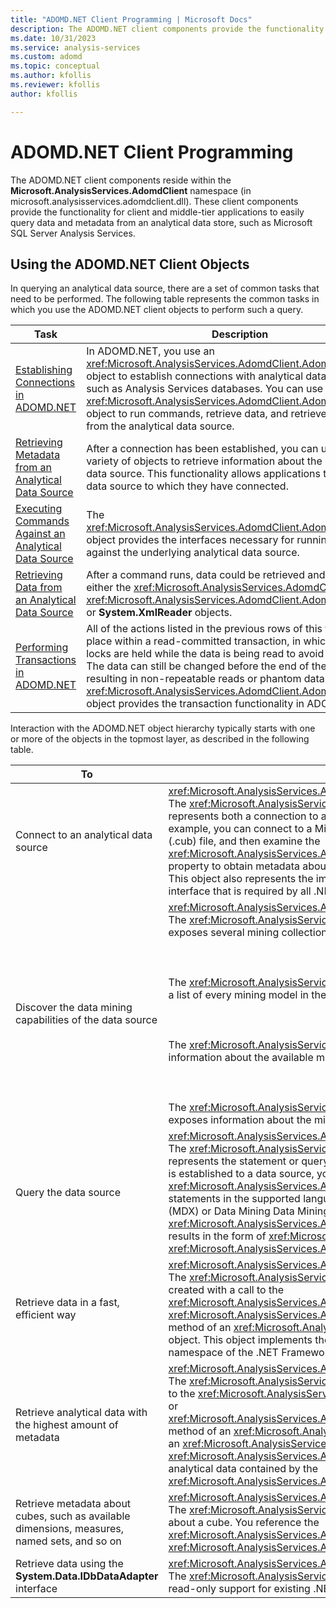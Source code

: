 ```yaml
---
title: "ADOMD.NET Client Programming | Microsoft Docs"
description: The ADOMD.NET client components provide the functionality for client and middle-tier applications to easily query data and metadata from an analytical data store.
ms.date: 10/31/2023
ms.service: analysis-services
ms.custom: adomd
ms.topic: conceptual
ms.author: kfollis
ms.reviewer: kfollis
author: kfollis

---
```

# ADOMD.NET Client Programming
  The ADOMD.NET client components reside within the **Microsoft.AnalysisServices.AdomdClient** namespace (in microsoft.analysisservices.adomdclient.dll). These client components provide the functionality for client and middle-tier applications to easily query data and metadata from an analytical data store, such as Microsoft SQL Server Analysis Services.  
  
## Using the ADOMD.NET Client Objects  
 In querying an analytical data source, there are a set of common tasks that need to be performed. The following table represents the common tasks in which you use the ADOMD.NET client objects to perform such a query.  
  
|Task|Description|  
|----------|-----------------|  
|[Establishing Connections in ADOMD.NET](connections-in-adomd-net.md)|In ADOMD.NET, you use an <xref:Microsoft.AnalysisServices.AdomdClient.AdomdConnection> object to establish connections with analytical data sources, such as Analysis Services databases. You can use the <xref:Microsoft.AnalysisServices.AdomdClient.AdomdConnection> object to run commands, retrieve data, and retrieve metadata from the analytical data source.|  
|[Retrieving Metadata from an Analytical Data Source](retrieving-metadata-from-an-analytical-data-source.md)|After a connection has been established, you can use a wide variety of objects to retrieve information about the underlying data source. This functionality allows applications to adapt to the data source to which they have connected.|  
|[Executing Commands Against an Analytical Data Source](executing-commands-against-an-analytical-data-source.md)|The <xref:Microsoft.AnalysisServices.AdomdClient.AdomdCommand> object provides the interfaces necessary for running commands against the underlying analytical data source.|  
|[Retrieving Data from an Analytical Data Source](retrieving-data-from-an-analytical-data-source.md)|After a command runs, data could be retrieved and parsed using either the <xref:Microsoft.AnalysisServices.AdomdClient.CellSet>, <xref:Microsoft.AnalysisServices.AdomdClient.AdomdDataReader>, or **System.XmlReader** objects.|  
|[Performing Transactions in ADOMD.NET](connections-in-adomd-net-performing-transactions.md)|All of the actions listed in the previous rows of this table can take place within a read-committed transaction, in which shared locks are held while the data is being read to avoid dirty reads. The data can still be changed before the end of the transaction, resulting in non-repeatable reads or phantom data. The <xref:Microsoft.AnalysisServices.AdomdClient.AdomdTransaction> object provides the transaction functionality in ADOMD.NET.|  
  
 Interaction with the ADOMD.NET object hierarchy typically starts with one or more of the objects in the topmost layer, as described in the following table.  
  
|To|Use this object|  
|--------|---------------------|  
|Connect to an analytical data source|<xref:Microsoft.AnalysisServices.AdomdClient.AdomdConnection><br /> The <xref:Microsoft.AnalysisServices.AdomdClient.AdomdConnection> object represents both a connection to a data source and the data source metadata. For example, you can connect to a Microsoft SQL Server Analysis Services local cube (.cub) file, and then examine the <xref:Microsoft.AnalysisServices.AdomdClient.AdomdConnection.Cubes%2A> property to obtain metadata about the cubes present on the analytical data source. This object also represents the implementation of the **IDbConnection** interface, an interface that is required by all .NET Framework data providers.|  
|Discover the data mining capabilities of the data source|<xref:Microsoft.AnalysisServices.AdomdClient.AdomdConnection><br /> The <xref:Microsoft.AnalysisServices.AdomdClient.AdomdConnection> object exposes several mining collections:<br /><br /><br /><br /> The <xref:Microsoft.AnalysisServices.AdomdClient.MiningModelCollection> contains a list of every mining model in the data source.<br /><br /><br /><br /> The <xref:Microsoft.AnalysisServices.AdomdClient.MiningServiceCollection> provides information about the available mining algorithms.<br /><br /><br /><br /> The <xref:Microsoft.AnalysisServices.AdomdClient.MiningStructureCollection> exposes information about the mining structures on the server.|  
|Query the data source|<xref:Microsoft.AnalysisServices.AdomdClient.AdomdCommand><br /> The <xref:Microsoft.AnalysisServices.AdomdClient.AdomdCommand> object represents the statement or query that will be sent to the server. Once a connection is established to a data source, you use a <xref:Microsoft.AnalysisServices.AdomdClient.AdomdCommand> object to run statements in the supported language, such as Multidimensional Expressions (MDX) or Data Mining Data Mining Extensions (DMX). You can also use a <xref:Microsoft.AnalysisServices.AdomdClient.AdomdCommand> object to return results in the form of <xref:Microsoft.AnalysisServices.AdomdClient.CellSet> or <xref:Microsoft.AnalysisServices.AdomdClient.AdomdDataReader> objects.|  
|Retrieve data in a fast, efficient way|<xref:Microsoft.AnalysisServices.AdomdClient.AdomdDataReader><br /> The <xref:Microsoft.AnalysisServices.AdomdClient.AdomdDataReader> can be created with a call to the <xref:Microsoft.AnalysisServices.AdomdClient.AdomdCommand.Execute%2A> or <xref:Microsoft.AnalysisServices.AdomdClient.AdomdCommand.ExecuteReader%2A> method of an <xref:Microsoft.AnalysisServices.AdomdClient.AdomdCommand> object. This object implements the **IDbDataReader** interface from the **System.Data** namespace of the .NET Framework class library.|  
|Retrieve analytical data with the highest amount of metadata|<xref:Microsoft.AnalysisServices.AdomdClient.CellSet><br /> The <xref:Microsoft.AnalysisServices.AdomdClient.CellSet> can be created with a call to the <xref:Microsoft.AnalysisServices.AdomdClient.AdomdCommand.Execute%2A> or <xref:Microsoft.AnalysisServices.AdomdClient.AdomdCommand.ExecuteCellSet%2A> method of an <xref:Microsoft.AnalysisServices.AdomdClient.AdomdCommand>. Once an <xref:Microsoft.AnalysisServices.AdomdClient.AdomdCommand> has returned a <xref:Microsoft.AnalysisServices.AdomdClient.CellSet>, you can then examine the analytical data contained by the <xref:Microsoft.AnalysisServices.AdomdClient.CellSet>.|  
|Retrieve metadata about cubes, such as available dimensions, measures, named sets, and so on|<xref:Microsoft.AnalysisServices.AdomdClient.CubeDef><br /> The <xref:Microsoft.AnalysisServices.AdomdClient.CubeDef> represents metadata about a cube. You reference the <xref:Microsoft.AnalysisServices.AdomdClient.CubeDef> from the <xref:Microsoft.AnalysisServices.AdomdClient.AdomdConnection>.|  
|Retrieve data using the **System.Data.IDbDataAdapter** interface|<xref:Microsoft.AnalysisServices.AdomdClient.AdomdDataAdapter><br /> The <xref:Microsoft.AnalysisServices.AdomdClient.AdomdDataAdapter> provides read-only support for existing .NET Framework client applications.|